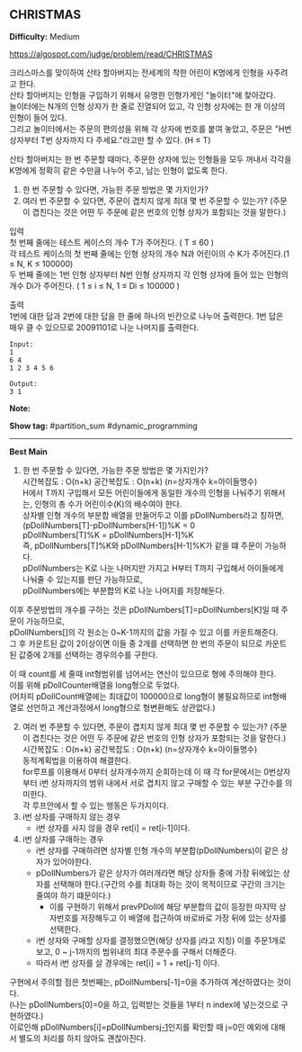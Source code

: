 ## CHRISTMAS

**Difficulty:** Medium

https://algospot.com/judge/problem/read/CHRISTMAS

크리스마스를 맞이하여 산타 할아버지는 전세계의 착한 어린이 K명에게 인형을 사주려고 한다. <br/>
산타 할아버지는 인형을 구입하기 위해서 유명한 인형가게인 "놀이터"에 찾아갔다. <br/>
놀이터에는 N개의 인형 상자가 한 줄로 진열되어 있고, 각 인형 상자에는 한 개 이상의 인형이 들어 있다. <br/>
그리고 놀이터에서는 주문의 편의성을 위해 각 상자에 번호를 붙여 놓았고, 주문은 "H번 상자부터 T번 상자까지 다 주세요."라고만 할 수 있다. (H ≤ T)

산타 할아버지는 한 번 주문할 때마다, 주문한 상자에 있는 인형들을 모두 꺼내서 각각을 K명에게 정확히 같은 수만큼 나누어 주고, 남는 인형이 없도록 한다. <br/>

1. 한 번 주문할 수 있다면, 가능한 주문 방법은 몇 가지인가?
2. 여러 번 주문할 수 있다면, 주문이 겹치지 않게 최대 몇 번 주문할 수 있는가? (주문이 겹친다는 것은 어떤 두 주문에 같은 번호의 인형 상자가 포함되는 것을 말한다.)

입력 <br/>
첫 번째 줄에는 테스트 케이스의 개수 T가 주어진다. ( T ≤ 60 ) <br/>
각 테스트 케이스의 첫 번째 줄에는 인형 상자의 개수 N과 어린이의 수 K가 주어진다.(1 ≤ N, K ≤ 100000) <br/>
두 번째 줄에는 1번 인형 상자부터 N번 인형 상자까지 각 인형 상자에 들어 있는 인형의 개수 Di가 주어진다. ( 1 ≤ i ≤ N, 1 ≤ Di ≤ 100000 ) <br/>

출력 <br/>
1번에 대한 답과 2번에 대한 답을 한 줄에 하나의 빈칸으로 나누어 출력한다. 1번 답은 매우 클 수 있으므로 20091101로 나눈 나머지를 출력한다.

```
Input:
1
6 4
1 2 3 4 5 6

Output: 
3 1
```

**Note:**

**Show tag:** \#partition\_sum \#dynamic\_programming

------------------------------------

**Best Main** <br/>
1. 한 번 주문할 수 있다면, 가능한 주문 방법은 몇 가지인가? <br/>
시간복잡도 : O(n+k) 공간복잡도 : O(n+k) (n=상자개수 k=아이들명수) <br/>
H에서 T까지 구입해서 모든 어린이들에게 동일한 개수의 인형을 나눠주기 위해서는, 인형의 총 수가 어린이수(K)의 배수여야 한다. <br/>
상자별 인형 개수의 부분합 배열을 만들어두고 이를 pDollNumbers라고 칭하면, <br/>
(pDollNumbers[T]-pDollNumbers[H-1])%K = 0 <br/>
pDollNumbers[T]%K = pDollNumbers[H-1]%K <br/>
즉, pDollNumbers[T]%K와 pDollNumbers[H-1]%K가 같을 떄 주문이 가능하다. <br/>
pDollNumbers는 K로 나눈 나머지만 가지고 H부터 T까지 구입해서 아이들에게 나눠줄 수 있는지를 판단 가능하므로, <br/>
pDollNumbers에는 부분합의 K로 나눈 나머지를 저장해둔다. <br/>

이후 주문방법의 개수를 구하는 것은 pDollNumbers[T]=pDollNumbers[K]일 때 주문이 가능하므로, <br/>
pDollNumbers[]의 각 원소는 0~K-1까지의 값을 가질 수 있고 이를 카운트해준다. <br/>
그 후 카운트된 값이 2이상이면 이들 중 2개를 선택하면 한 번의 주문이 되므로 카운트된 값중에 2개를 선택하는 경우의수를 구한다. <br/>

이 때 count를 세 줄때 int형범위를 넘어서는 연산이 있으므로 형에 주의해야 한다. <br/>
이를 위해 pDollCounter배열을 long형으로 두었다. <br/>
(어차피 pDollCount배열에는 최대값이 100000으로 long형이 불필요하므로 int형배열로 선언하고 계산과정에서 long형으로 형변환해도 상관없다.) <br/>

2. 여러 번 주문할 수 있다면, 주문이 겹치지 않게 최대 몇 번 주문할 수 있는가? (주문이 겹친다는 것은 어떤 두 주문에 같은 번호의 인형 상자가 포함되는 것을 말한다.) <br/>
시간복잡도 : O(n+k) 공간복잡도 : O(n+k) (n=상자개수 k=아이들명수) <br/>
동적계획법을 이용하여 해결한다. <br/>
for루프를 이용해서 0부터 상자개수까지 순회하는데 이 때 각 for문에서는 0번상자부터 i번 상자까지의 범위 내에서 서로 겹치지 않고 구매할 수 있는 부분 구간수를 의미한다. <br/>
각 루프안에서 할 수 있는 행동은 두가지이다. <br/>
1. i번 상자를 구매하지 않는 경우
	* i번 상자를 사지 않을 경우 ret[i] = ret[i-1]이다.
2. i번 상자를 구매하는 경우
	* i번 상자를 구매하려면 상자별 인형 개수의 부분합(pDollNumbers)이 같은 상자가 있어야한다.
	* pDollNumbers가 같은 상자가 여러개라면 해당 상자들 중에 가장 뒤에있는 상자를 선택해야 한다.(구간의 수를 최대화 하는 것이 목적이므로 구간의 크기는 줄여야 하기 떄문이다.)
		* 이를 구현하기 위해서 prevPDoll에 해당 부분합의 값이 등장한 마지막 상자번호를 저장해두고 이 배열에 접근하여 바로바로 가장 뒤에 있는 상자를 선택한다.
	* i번 상자와 구매할 상자를 결정했으면(해당 상자를 j라고 지칭) 이를 주문1개로 보고, 0 ~ j-1까지의 범위내의 최대 주문수를 구해서 더해준다.
	* 따라서 i번 상자를 살 경우에는 ret[i] = 1 + ret[j-1] 이다.

구현에서 주의할 점은 첫번째는, pDollNumbers[-1]=0을 추가하여 계산하였다는 것이다. <br/>
(나는 pDollNumbers[0]=0을 하고, 입력받는 것들을 1부터 n index에 넣는것으로 구현하였다.) <br/>
이로인해 pDollNumbers[i]=pDollNumbers[j-1](i>=j)인지를 확인할 때 j=0인 예외에 대해서 별도의 처리를 하지 않아도 괜찮아진다.

